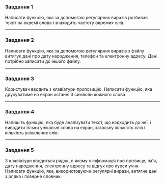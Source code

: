 ### Завдання 1

Написати функцію, яка за допомогою регулярних виразів розбиває текст на окремі слова і знаходить частоту окремих слів.
****
### Завдання 2

Написати функцію, яка за допомогою регулярних виразів з файлу витягує дані про дату народження, телефон та електронну адресу. Дані потрібно записати до іншого файлу.
****
### Завдання 3

Користувач вводить з клавіатури пропозицію. Написати функцію, яка друкуватиме на екран останні 3 символи кожного слова.
****
### Завдання 4

Напишіть функцію, яка буде аналізувати текст, що надходить до неї, і виводити тільки унікальні слова на екран, загальну кількість слів і кількість унікальних слів.
****
### Завдання 5

З клавіатури вводиться рядок, в якому є інформація про прізвище, ім'я, дату народження, електронну адресу та відгук про курси учня. Написати функцію, яка, використовуючи регулярні вирази, витягне дані з рядка і поверне словник.